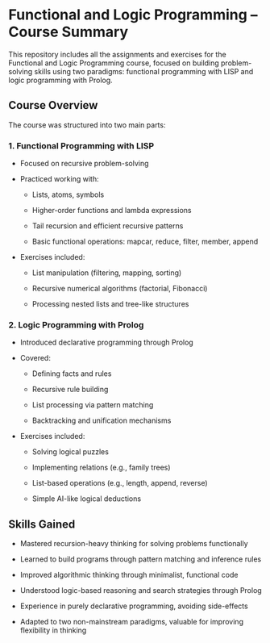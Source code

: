 # Functional and Logic Programming – Course Summary
This repository includes all the assignments and exercises for the Functional and Logic Programming course, focused on building problem-solving skills using two paradigms: functional programming with LISP and logic programming with Prolog.

## Course Overview
The course was structured into two main parts:

### 1. Functional Programming with LISP
- Focused on recursive problem-solving

- Practiced working with:

  - Lists, atoms, symbols

  - Higher-order functions and lambda expressions

  - Tail recursion and efficient recursive patterns

  - Basic functional operations: mapcar, reduce, filter, member, append

- Exercises included:

  - List manipulation (filtering, mapping, sorting)

  - Recursive numerical algorithms (factorial, Fibonacci)

  - Processing nested lists and tree-like structures

### 2. Logic Programming with Prolog
- Introduced declarative programming through Prolog

- Covered:

  - Defining facts and rules

  - Recursive rule building

  - List processing via pattern matching

  - Backtracking and unification mechanisms

- Exercises included:

  - Solving logical puzzles

  - Implementing relations (e.g., family trees)

  - List-based operations (e.g., length, append, reverse)

  - Simple AI-like logical deductions

## Skills Gained
- Mastered recursion-heavy thinking for solving problems functionally

- Learned to build programs through pattern matching and inference rules

- Improved algorithmic thinking through minimalist, functional code

- Understood logic-based reasoning and search strategies through Prolog

- Experience in purely declarative programming, avoiding side-effects

- Adapted to two non-mainstream paradigms, valuable for improving flexibility in thinking
